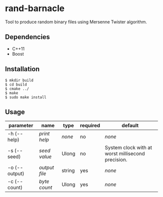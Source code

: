 # rand-barnacle
Tool to produce random binary files using Mersenne Twister algorithm.

## Dependencies
* C++11
* Boost

## Installation
```shell
$ mkdir build
$ cd build
$ cmake ../
$ make
$ sudo make install
```

## Usage

parameter | name | type | required | default
--- | --- | --- | --- | ---
-h (--help) | *print help* | *none* | no | *none*
-s (--seed) | *seed value* | Ulong | no | System clock with at worst millisecond precision.
-o (--output) | *output file* | string | yes | *none*
-c (--count) | *byte count* | Ulong | yes | *none*
